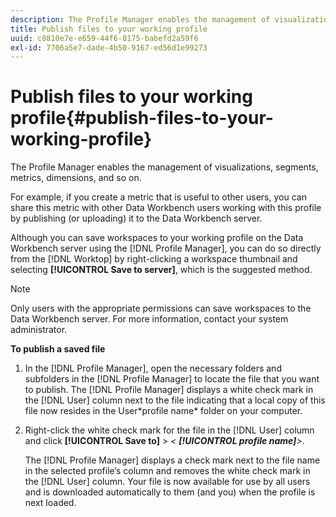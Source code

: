 ```yaml
---
description: The Profile Manager enables the management of visualizations, segments, metrics, dimensions, and so on.
title: Publish files to your working profile
uuid: c8810e7e-e659-44f6-8175-babefd2a59f6
exl-id: 7706a5e7-dade-4b50-9167-ed56d1e99273
---
```

# Publish files to your working profile{#publish-files-to-your-working-profile}

The Profile Manager enables the management of visualizations, segments, metrics, dimensions, and so on.

 For example, if you create a metric that is useful to other users, you can share this metric with other Data Workbench users working with this profile by publishing (or uploading) it to the Data Workbench server.

Although you can save workspaces to your working profile on the Data Workbench server using the [!DNL Profile Manager], you can do so directly from the [!DNL Worktop] by right-clicking a workspace thumbnail and selecting **[!UICONTROL Save to server]**, which is the suggested method.

>[!NOTE]
>
>Only users with the appropriate permissions can save workspaces to the Data Workbench server. For more information, contact your system administrator.

**To publish a saved file** 

1. In the [!DNL Profile Manager], open the necessary folders and subfolders in the [!DNL Profile Manager] to locate the file that you want to publish. The [!DNL Profile Manager] displays a white check mark in the [!DNL User] column next to the file indicating that a local copy of this file now resides in the User\*profile name* folder on your computer.
1. Right-click the white check mark for the file in the [!DNL User] column and click **[!UICONTROL Save to]** > *< **[!UICONTROL profile name]**>*.

   The [!DNL Profile Manager] displays a check mark next to the file name in the selected profile’s column and removes the white check mark in the [!DNL User] column. Your file is now available for use by all users and is downloaded automatically to them (and you) when the profile is next loaded.
